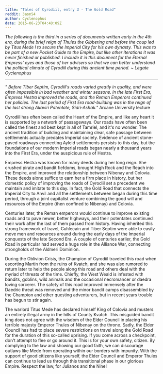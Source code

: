 ```yaml
---
title: "Tales of Cyrodiil, entry 3 - The Gold Road"
reddit: 3asn54
author: Cyclenophus
date: 2015-06-23T04:40:09Z
---
```


*The following is the third in a series of documents written early in the 4th era, during the brief reign of Thules the Gibbering and before the coup led by Titus Mede I to secure the Imperial City for his own dynasty. This was to be part of a new Pocket Guide to the Empire, but like other iterations it was never finished or published. I include it in this document for the Eternal Empress' eyes and those of her advisers so that we can better understand the political climate of Cyrodiil during this ancient time period. ~ Legate Cyclenophus*

---------------------------------------------------------------------

*" Before Tiber Septim, Cyrodiil's roads varied greatly in quality, and were often impassible in bad weather and winter seasons.
 In the late First Era, Empress Hestra improved the roads, and the Reman Emperors continued her policies.
 The last period of First Era road-building was in the reign of the last strong Akaviri Potentate, Sidri-Ashak."* Arcane University lecture

Cyrodiil has often been called the Heart of the Empire, and like any heart it is supported by a network of passageways. Our roads have often been called the finest and best kept in all of Tamriel, and it's no wonder. The ancient tradition of building and maintaining clear, safe passage between settlements actually predates Imperial society. Evidence of ancient stone-paved roadways connecting Ayleid settlements persists to this day, but the foundations of our modern Imperial roads began nearly a thousand years into the First Era, under the auspicious rule of Hestra.

Empress Hestra was known for many deeds during her long reign. She crushed pirate and bandit fiefdoms, brought High Rock and the Reach into the Empire, and improved the relationship between Nibenay and Colovia. These deeds alone suffice to earn her a firm place in history, but her domestic policy of improving the roads of Cyrodiil set a precedent we maintain and imitate to this day. In fact, the Gold Road that connects the Imperial City to Anvil and all the settlements between began during this time period, through a joint capitalist venture combining the good will and resources of the Empire (then confined to Nibenay) and Colovia. 

Centuries later, the Reman emperors would continue to improve existing roads and to pave newer, better highways, and their potentates continued their work after the last of them passed from history. Having inherited this strong framework of travel, Cuhlecain and Tiber Septim were able to easily move men and resources around during the early days of the Imperial conquests of the late Second Era. A couple of centuries earlier, the Gold Road in particular had served a huge role in the Alliance War, connecting strongholds of the Aldmeri Dominion.

During the Oblivion Crisis, the Champion of Cyrodiil traveled this road when escorting Martin from the ruins of Kvatch, and she was also rumored to return later to help the people along this road and others deal with the myriad of threats of the time. Chiefly, the West Weald is infested with bandits, goblins, wild animals and the occasional necromancer or daedra loving sorcerer. The safety of this road improved immensely after the Daedric threat was removed and the minor bandit camps disassembled by the Champion and other questing adventurers, but in recent years trouble has begun to stir again.

 The warlord Titus Mede has declared himself King of Colovia and musters an entirely illegal army in the hills of County Kvatch. This misguided bandit king does not agree with the wisdom of the Elder Council in placing his terrible majesty Emperor Thules of Nibenay on the throne. Sadly, the Elder Council has had to place severe restrictions on travel along the Gold Road for the duration of this so-called uprising. If you come across a checkpoint, don't attempt to flee or go around it. This is for your own safety, citizen. By complying to the law and showing our good faith, we can discourage outlaws like Mede from operating within our borders with impunity. With the support of good citizens like yourself, the Elder Council and Emperor Thules can continue to lead us through this transitional phase in our glorious Empire. Respect the law, for Julianos and the Nine!

